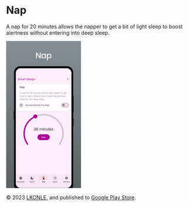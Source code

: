 # Nap

A nap for 20 minutes allows the napper to get a bit of light sleep to boost alertness without entering into deep sleep.

<p>
  <img src="screenshots/6.png" alt="sp6"  height="400px"/>

</p>

© 2023 [LKONLE](https://t.me/lkonle), and published to [Google Play Store](https://play.google.com/store/apps/details?id=com.lkonlesoft.smartsleep).
